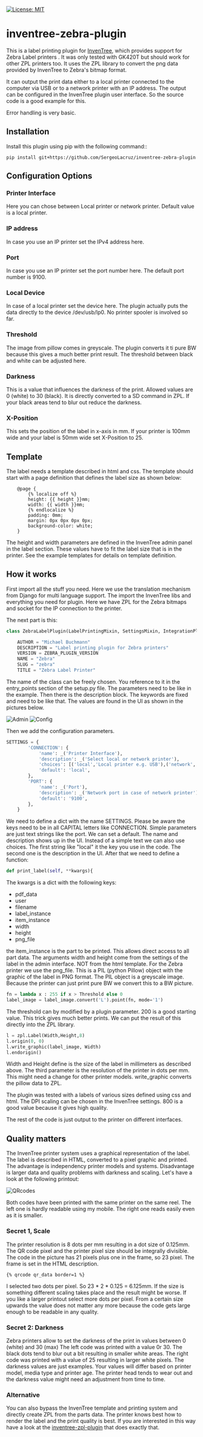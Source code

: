 [![License: MIT](https://img.shields.io/badge/License-MIT-yellow.svg)](https://opensource.org/licenses/MIT)


# inventree-zebra-plugin

This is a label printing plugin for [InvenTree](https://inventree.org), which provides support for Zebra Label printers .
It was only tested with  GK420T but should work for other ZPL printers too. It uses the ZPL library to
convert the png data provided by InvenTree to Zebra's bitmap format. 

It can output the print data either to a local printer connected to the computer via USB or to a network printer
with an IP address. The output can be configured in the InvenTree plugin user interface. So the source code is 
a good example for this. 

Error handling is very basic. 

## Installation

Install this plugin using pip with the following command::

```
pip install git+https://github.com/SergeoLacruz/inventree-zebra-plugin
```
 
## Configuration Options
### Printer Interface
Here you can chose between Local printer or network printer. Default value is a local printer.

### IP address
In case you use an IP printer set the IPv4 address here.

### Port 
In case you use an IP printer set the port number here. The default port number is 9100.

### Local Device
In case of a local printer set the device here. The plugin actually puts the data directly to the
device /dev/usb/lp0. No printer spooler is involved so far. 

### Threshold 
The image from pillow comes in greyscale. The plugin converts it ti pure BW because this gives a much 
better print result. The threshold between black and white can be adjusted here.

### Darkness 
This is a value that influences the darkness of the print. Allowed values are 0 (white) to 30 (black).
It is directly converted to a SD command in ZPL. If your black areas tend to blur out reduce the 
darkness.

### X-Position 
This sets the position of the label in x-axis in mm. If your printer is 100mm wide and your label
is 50mm wide set X-Position to 25.

## Template
The label needs a template described in html and css. The template should start with a page definition
that defines the label size as shown below: 

```
    @page {
        {% localize off %}
        height: {{ height }}mm;
        width: {{ width }}mm;
        {% endlocalize %}
        padding: 0mm;
        margin: 0px 0px 0px 0px;
        background-color: white;
    }
```

The height and width parameters are defined in the InvenTree admin panel in the label section. These values
have to fit the label size that is in the printer. See the example templates for details on template definition.

## How it works
First import all the stuff you need. Here we use the translation mechanism from Django for multi language support.
The import the InvenTree libs and everything you need for plugin. Here we have ZPL for the Zebra bitmaps and socket
for the IP connection to the printer. 

The next part is this:

```python
class ZebraLabelPlugin(LabelPrintingMixin, SettingsMixin, IntegrationPluginBase):

    AUTHOR = "Michael Buchmann"
    DESCRIPTION = "Label printing plugin for Zebra printers"
    VERSION = ZEBRA_PLUGIN_VERSION
    NAME = "Zebra"
    SLUG = "zebra"
    TITLE = "Zebra Label Printer"
```

The name of the class can be freely chosen. You reference to it in the entry_points section of the setup.py file.
The parameters need to be like in the example. Then there is the description block. The keywords are fixed and 
need to be like that. The values are found in the UI as shown in the pictures below.

![Admin](https://github.com/SergeoLacruz/inventree-zebra-plugin/blob/master/pictures/plugin_admin.png)
![Config](https://github.com/SergeoLacruz/inventree-zebra-plugin/blob/master/pictures/plugin.png)


Then we add the configuration parameters.
```python
SETTINGS = {
        'CONNECTION': {
            'name': _('Printer Interface'),
            'description': _('Select local or network printer'),
            'choices': [('local','Local printer e.g. USB'),('network','Network printer with IP address')],
            'default': 'local',
        },
        'PORT': {
            'name': _('Port'),
            'description': _('Network port in case of network printer'),
            'default': '9100',
        },
    }

```

We need to define a dict with the name SETTINGS. Please be aware the keys need to be in all CAPITAL letters like CONNECTION.
Simple parameters are just text strings like the port. We can set a default. The name and description shows up in the UI. 
Instead of a simple text we can also use choices. The first string like "local" it the key you use in the code. The second
one is the description in the UI. 
After that we need to define a function:

```python
def print_label(self, **kwargs){
```

The kwargs is a dict with the following keys:

- pdf_data
- user
- filename
- label_instance
- item_instance
- width
- height
- png_file

the item_instance is the part to be printed. This allows direct access to all part data. The arguments width and height 
come from the settings of the label in the admin interface. NOT from the html template. 
For the Zebra printer we use the png_file. This is a PIL (python Pillow) object with the graphic of the label in PNG format. 
The PIL object is a greyscale image. Because the printer can just print pure BW we convert this to a BW picture. 

```python
fn = lambda x : 255 if x > Threshold else 0
label_image = label_image.convert('L').point(fn, mode='1')
```

The threshold can by modified by a plugin parameter. 200 is a good starting value.  This trick gives much better prints. 
We can put the result of this directly into the ZPL library. 

```python
l = zpl.Label(Width,Height,8)
l.origin(0, 0)
l.write_graphic(label_image, Width)
l.endorigin()
```

Width and Height define is the size of the label in millimeters as described above. The third parameter is the resolution of the printer in
dots per mm. This might need a change for other printer models. write_graphic converts the pillow data to ZPL. 

The plugin was tested with a labels of various sizes defined using css and html. The DPI scaling
can be chosen in the InvenTree settings. 800 is a good value because it gives high quality.

The rest of the code is just output to the printer on different interfaces.

## Quality matters 
The InvenTree printer system uses a graphical representation of the label. The label is described
in HTML, converted to a pixel graphic and printed. The advantage is independency  printer
models and systems. Disadvantage is larger data and quality problems with darkness and scaling.
Let's have a look at the following printout:

![QRcodes](https://github.com/SergeoLacruz/inventree-zebra-plugin/blob/master/pictures/qr.png)

Both codes have been printed with the same printer on the same reel. The left one is 
hardly readable using my mobile. The right one reads easily even as it is smaller. 

### Secret 1, Scale
The printer resolution is 8 dots per mm resulting in a dot size of 0.125mm. The QR code pixel 
and the printer pixel size should be integrally divisible. The code in the picture has 21
pixels plus one in the frame, so 23 pixel. The frame is set in the HTML description. 

```
{% qrcode qr_data border=1 %}
```

I selected two dots per pixel. So 23 * 2 * 0.125 = 6.125mm. If the size is something different
scaling takes place and the result might be worse. If you like a larger printout select more 
dots per pixel. From a certain size upwards the value does not matter any more because the code
gets large enough to be readable in any quality. 

### Secret 2: Darkness
Zebra printers allow to set the darkness of the print in values between 0 (white) and 30 (max)
The left code was printed with a value 0r 30. The black dots tend to blur out a bit resulting
in smaller white areas. The right code was printed with a value of 25 resulting in larger white
pixels.  The darkness values are just examples. Your values will differ based on printer model,
media type and printer age. The printer head tends to wear out and the darkness value might
need an adjustment from time to time. 

### Alternative
You can also bypass the InvenTree template and printing system and directly create ZPL from 
the parts data. The printer knows best how to render the label and the print quality is best.
If you are interested in this way have a look at the [inventree-zpl-plugin](https://github.com/yellowcrescent/inventree-zpl-plugin) 
that does exactly that. 
